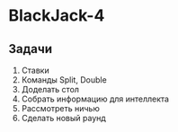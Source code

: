 # BlackJack-4

## Задачи
1. Ставки
1. Команды Split, Double
1. Доделать стол
1. Собрать информацию для интеллекта
1. Рассмотреть ничью
1. Сделать новый раунд
